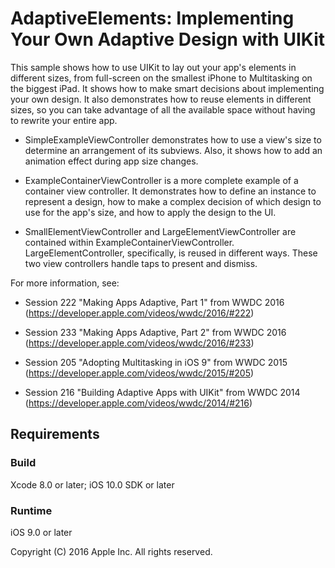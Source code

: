 # AdaptiveElements: Implementing Your Own Adaptive Design with UIKit

This sample shows how to use UIKit to lay out your app's elements in different sizes, from full-screen on the smallest iPhone to Multitasking on the biggest iPad. It shows how to make smart decisions about implementing your own design. It also demonstrates how to reuse elements in different sizes, so you can take advantage of all the available space without having to rewrite your entire app.

- SimpleExampleViewController demonstrates how to use a view's size to determine an arrangement of its subviews. Also, it shows how to add an animation effect during app size changes.

- ExampleContainerViewController is a more complete example of a container view controller. It demonstrates how to define an instance to represent a design, how to make a complex decision of which design to use for the app's size, and how to apply the design to the UI.

- SmallElementViewController and LargeElementViewController are contained within ExampleContainerViewController. LargeElementController, specifically, is reused in different ways. These two view controllers handle taps to present and dismiss.

For more information, see:

- Session 222 "Making Apps Adaptive, Part 1" from WWDC 2016 (https://developer.apple.com/videos/wwdc/2016/#222)

- Session 233 "Making Apps Adaptive, Part 2" from WWDC 2016 (https://developer.apple.com/videos/wwdc/2016/#233)

- Session 205 "Adopting Multitasking in iOS 9" from WWDC 2015 (https://developer.apple.com/videos/wwdc/2015/#205)

- Session 216 "Building Adaptive Apps with UIKit" from WWDC 2014 (https://developer.apple.com/videos/wwdc/2014/#216)

## Requirements

### Build

Xcode 8.0 or later; iOS 10.0 SDK or later

### Runtime

iOS 9.0 or later

Copyright (C) 2016 Apple Inc. All rights reserved.
